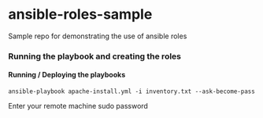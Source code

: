 # ansible-roles-sample
Sample repo for demonstrating the use of ansible roles

### Running the playbook and creating the roles
#### Running / Deploying the playbooks
```
ansible-playbook apache-install.yml -i inventory.txt --ask-become-pass
```
Enter your remote machine sudo password
